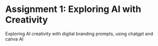 # Assignment 1: Exploring AI with Creativity
Exploring AI creativity with digital branding prompts, using chatgpt and canva AI
